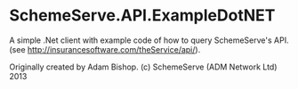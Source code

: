 # SchemeServe.API.ExampleDotNET
A simple .Net client with example code of how to query SchemeServe's API. (see http://insurancesoftware.com/theService/api/).

Originally created by Adam Bishop.
(c) SchemeServe (ADM Network Ltd) 2013
